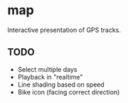 # map

Interactive presentation of GPS tracks.

## TODO

- Select multiple days
- Playback in "realtime"
- Line shading based on speed
- Bike icon (facing correct direction)
